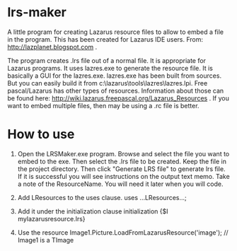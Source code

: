 lrs-maker
=========

A little program for creating Lazarus resource files to allow to embed a file in the program. This has been created for Lazarus IDE users. From: http://lazplanet.blogspot.com .

The program creates .lrs file out of a normal file. It is appropriate for Lazarus programs. It uses lazres.exe to generate the resource file. It is basically a GUI for the lazres.exe. lazres.exe has been built from sources. But you can easily build it from c:\lazarus\tools\lazres\lazres.lpi. Free pascal/Lazarus has other types of resources. Information about those can be found here: http://wiki.lazarus.freepascal.org/Lazarus_Resources . If you want to embed multiple files, then may be using a .rc file is better.

How to use
===========

1. Open the LRSMaker.exe program. Browse and select the file you want to embed to the exe. Then select the .lrs file to be created. Keep the file in the project directory. Then click "Generate LRS file" to generate lrs file. If it is successful you will see instructions on the output text memo. Take a note of the ResourceName. You will need it later when you will code.

2. Add LResources to the uses clause.
uses ...LResources...;

3. Add it under the initialization clause
initialization
  {$I mylazarusresource.lrs}

4. Use the resource
Image1.Picture.LoadFromLazarusResource('image'); // Image1 is a TImage

